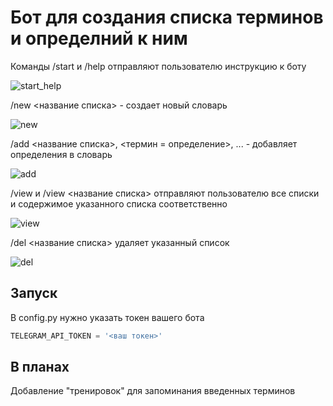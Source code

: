 # Бот для создания списка терминов и определний к ним

Команды /start и /help отправляют пользователю инструкцию к боту

![start_help](https://user-images.githubusercontent.com/55056268/87755469-1d072800-c818-11ea-8138-859d0ae9ff1b.gif)

/new <название списка> - создает новый словарь

![new](https://user-images.githubusercontent.com/55056268/87755504-2abcad80-c818-11ea-9492-69afadae2eda.gif)

/add <название списка>, <термин = определение>, ... - добавляет определения в словарь

![add](https://user-images.githubusercontent.com/55056268/87755511-2db79e00-c818-11ea-9f16-cc9f5e8a9674.gif)

/view и /view <название списка> отправляют пользователю все списки и содержимое указанного списка соответственно

![view](https://user-images.githubusercontent.com/55056268/87755518-314b2500-c818-11ea-86be-9c5cada621e7.gif)

/del <название списка> удаляет указанный список

![del](https://user-images.githubusercontent.com/55056268/87755525-3314e880-c818-11ea-992c-ca95b6408acf.gif)

## Запуск

В config.py нужно указать токен вашего бота

```python
TELEGRAM_API_TOKEN = '<ваш токен>'
```

## В планах

Добавление "тренировок" для запоминания введенных терминов
